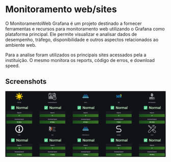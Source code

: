 
# Monitoramento web/sites 


O MonitoramentoWeb Grafana é um projeto destinado a fornecer ferramentas e recursos para monitoramento web utilizando o Grafana como plataforma principal. Ele permite visualizar e analisar dados de desempenho, tráfego, disponibilidade e outros aspectos relacionados ao ambiente web. 

Para a analise foram utilizados os principais sites acessados pela a instituição. O mesmo monitora os reports, código de erros, e download speed. 


## Screenshots

![Monitoramentoweb](grafana-dashboard/monitoramentoweb-dashboard/monitoramento-web.png)

